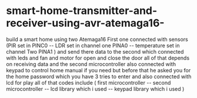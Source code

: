 # smart-home-transmitter-and-receiver-using-avr-atemaga16-
build a smart home using two Atemaga16 First one connected with sensors (PIR set in PINC0 -- LDR set in channel one PINA0 -- temperature set in channel Two PINA1 ) and send there data to the second which connected with leds and fan and motor for open and close the door all of that depends on receiving data and the second microcontroller also connected with keypad to control home manual if you need but before that he asked you for the home password which you have 3 tries to enter and also connected with lcd for play all of that  codes include ( first microcontroller -- second microcontroller -- lcd library which i used -- keypad library which i used )
